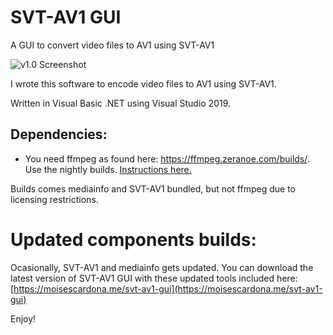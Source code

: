 # SVT-AV1 GUI

A GUI to convert video files to AV1 using SVT-AV1

![v1.0 Screenshot](https://moisescardona.me/wp-content/uploads/2019/07/SVT-AV1-GUI-v1.0.jpg)

I wrote this software to encode video files to AV1 using SVT-AV1.

Written in Visual Basic .NET using Visual Studio 2019.

## Dependencies:

* You need ffmpeg as found here: https://ffmpeg.zeranoe.com/builds/. Use the nightly builds. [Instructions here.](https://moisescardona.me/downloading-ffmpeg-svt-av1-gui/)

Builds comes mediainfo and SVT-AV1 bundled, but not ffmpeg due to licensing restrictions.

# Updated components builds:

Ocasionally, SVT-AV1 and mediainfo gets updated. You can download the latest version of SVT-AV1 GUI with these updated tools included here: [https://moisescardona.me/svt-av1-gui](https://moisescardona.me/svt-av1-gui)

Enjoy!
